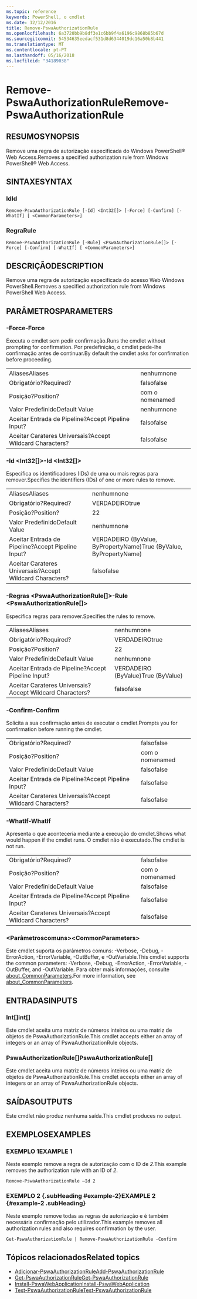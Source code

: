 ```yaml
---
ms.topic: reference
keywords: PowerShell, o cmdlet
ms.date: 12/12/2016
title: Remove-PswaAuthorizationRule
ms.openlocfilehash: 6a3720bb9b8df3e1c6bb9f4a6196c9868b85b67d
ms.sourcegitcommit: 54534635eedacf531d8d6344019dc16a50b8b441
ms.translationtype: MT
ms.contentlocale: pt-PT
ms.lasthandoff: 05/16/2018
ms.locfileid: "34189038"
---
```

# <a name="remove-pswaauthorizationrule"></a><span data-ttu-id="019bc-103">Remove-PswaAuthorizationRule</span><span class="sxs-lookup"><span data-stu-id="019bc-103">Remove-PswaAuthorizationRule</span></span>

## <a name="synopsis"></a><span data-ttu-id="019bc-104">RESUMO</span><span class="sxs-lookup"><span data-stu-id="019bc-104">SYNOPSIS</span></span>

<span data-ttu-id="019bc-105">Remove uma regra de autorização especificada do Windows PowerShell® Web Access.</span><span class="sxs-lookup"><span data-stu-id="019bc-105">Removes a specified authorization rule from Windows PowerShell® Web Access.</span></span>

## <a name="syntax"></a><span data-ttu-id="019bc-106">SINTAXE</span><span class="sxs-lookup"><span data-stu-id="019bc-106">SYNTAX</span></span>

### <a name="id"></a><span data-ttu-id="019bc-107">Id</span><span class="sxs-lookup"><span data-stu-id="019bc-107">Id</span></span>
```
Remove-PswaAuthorizationRule [-Id] <Int32[]> [-Force] [-Confirm] [-WhatIf] [ <CommonParameters>]
```

### <a name="rule"></a><span data-ttu-id="019bc-108">Regra</span><span class="sxs-lookup"><span data-stu-id="019bc-108">Rule</span></span>
```
Remove-PswaAuthorizationRule [-Rule] <PswaAuthorizationRule[]> [-Force] [-Confirm] [-WhatIf] [ <CommonParameters>]
```

## <a name="description"></a><span data-ttu-id="019bc-109">DESCRIÇÃO</span><span class="sxs-lookup"><span data-stu-id="019bc-109">DESCRIPTION</span></span>

<span data-ttu-id="019bc-110">Remove uma regra de autorização especificada do acesso Web Windows PowerShell.</span><span class="sxs-lookup"><span data-stu-id="019bc-110">Removes a specified authorization rule from Windows PowerShell Web Access.</span></span>

## <a name="parameters"></a><span data-ttu-id="019bc-111">PARÂMETROS</span><span class="sxs-lookup"><span data-stu-id="019bc-111">PARAMETERS</span></span>

### <a name="-force"></a><span data-ttu-id="019bc-112">-Force</span><span class="sxs-lookup"><span data-stu-id="019bc-112">-Force</span></span>

<span data-ttu-id="019bc-113">Executa o cmdlet sem pedir confirmação.</span><span class="sxs-lookup"><span data-stu-id="019bc-113">Runs the cmdlet without prompting for confirmation.</span></span> <span data-ttu-id="019bc-114">Por predefinição, o cmdlet pede-lhe confirmação antes de continuar.</span><span class="sxs-lookup"><span data-stu-id="019bc-114">By default the cmdlet asks for confirmation before proceeding.</span></span>

|||
|-|-|
| <span data-ttu-id="019bc-115">Aliases</span><span class="sxs-lookup"><span data-stu-id="019bc-115">Aliases</span></span>                              | <span data-ttu-id="019bc-116">nenhum</span><span class="sxs-lookup"><span data-stu-id="019bc-116">none</span></span>                                 |
| <span data-ttu-id="019bc-117">Obrigatório?</span><span class="sxs-lookup"><span data-stu-id="019bc-117">Required?</span></span>                            | <span data-ttu-id="019bc-118">falso</span><span class="sxs-lookup"><span data-stu-id="019bc-118">false</span></span>                                |
| <span data-ttu-id="019bc-119">Posição?</span><span class="sxs-lookup"><span data-stu-id="019bc-119">Position?</span></span>                            | <span data-ttu-id="019bc-120">com o nome</span><span class="sxs-lookup"><span data-stu-id="019bc-120">named</span></span>                                |
| <span data-ttu-id="019bc-121">Valor Predefinido</span><span class="sxs-lookup"><span data-stu-id="019bc-121">Default Value</span></span>                        | <span data-ttu-id="019bc-122">nenhum</span><span class="sxs-lookup"><span data-stu-id="019bc-122">none</span></span>                                 |
| <span data-ttu-id="019bc-123">Aceitar Entrada de Pipeline?</span><span class="sxs-lookup"><span data-stu-id="019bc-123">Accept Pipeline Input?</span></span>               | <span data-ttu-id="019bc-124">falso</span><span class="sxs-lookup"><span data-stu-id="019bc-124">false</span></span>                                |
| <span data-ttu-id="019bc-125">Aceitar Carateres Universais?</span><span class="sxs-lookup"><span data-stu-id="019bc-125">Accept Wildcard Characters?</span></span>          | <span data-ttu-id="019bc-126">falso</span><span class="sxs-lookup"><span data-stu-id="019bc-126">false</span></span>                                |

### <a name="-id-ltint32gt"></a><span data-ttu-id="019bc-127">-Id &lt;Int32\[\]&gt;</span><span class="sxs-lookup"><span data-stu-id="019bc-127">-Id &lt;Int32\[\]&gt;</span></span>

<span data-ttu-id="019bc-128">Especifica os identificadores (IDs) de uma ou mais regras para remover.</span><span class="sxs-lookup"><span data-stu-id="019bc-128">Specifies the identifiers (IDs) of one or more rules to remove.</span></span>

|||
|-|-|
| <span data-ttu-id="019bc-129">Aliases</span><span class="sxs-lookup"><span data-stu-id="019bc-129">Aliases</span></span>                              | <span data-ttu-id="019bc-130">nenhum</span><span class="sxs-lookup"><span data-stu-id="019bc-130">none</span></span>                                 |
| <span data-ttu-id="019bc-131">Obrigatório?</span><span class="sxs-lookup"><span data-stu-id="019bc-131">Required?</span></span>                            | <span data-ttu-id="019bc-132">VERDADEIRO</span><span class="sxs-lookup"><span data-stu-id="019bc-132">true</span></span>                                 |
| <span data-ttu-id="019bc-133">Posição?</span><span class="sxs-lookup"><span data-stu-id="019bc-133">Position?</span></span>                            | <span data-ttu-id="019bc-134">2</span><span class="sxs-lookup"><span data-stu-id="019bc-134">2</span></span>                                    |
| <span data-ttu-id="019bc-135">Valor Predefinido</span><span class="sxs-lookup"><span data-stu-id="019bc-135">Default Value</span></span>                        | <span data-ttu-id="019bc-136">nenhum</span><span class="sxs-lookup"><span data-stu-id="019bc-136">none</span></span>                                 |
| <span data-ttu-id="019bc-137">Aceitar Entrada de Pipeline?</span><span class="sxs-lookup"><span data-stu-id="019bc-137">Accept Pipeline Input?</span></span>               | <span data-ttu-id="019bc-138">VERDADEIRO (ByValue, ByPropertyName)</span><span class="sxs-lookup"><span data-stu-id="019bc-138">True (ByValue, ByPropertyName)</span></span>       |
| <span data-ttu-id="019bc-139">Aceitar Carateres Universais?</span><span class="sxs-lookup"><span data-stu-id="019bc-139">Accept Wildcard Characters?</span></span>          | <span data-ttu-id="019bc-140">falso</span><span class="sxs-lookup"><span data-stu-id="019bc-140">false</span></span>                                |

### <a name="-rule-ltpswaauthorizationrulegt"></a><span data-ttu-id="019bc-141">-Regras &lt;PswaAuthorizationRule\[\]&gt;</span><span class="sxs-lookup"><span data-stu-id="019bc-141">-Rule &lt;PswaAuthorizationRule\[\]&gt;</span></span>

<span data-ttu-id="019bc-142">Especifica regras para remover.</span><span class="sxs-lookup"><span data-stu-id="019bc-142">Specifies the rules to remove.</span></span>

|||
|-|-|
| <span data-ttu-id="019bc-143">Aliases</span><span class="sxs-lookup"><span data-stu-id="019bc-143">Aliases</span></span>                              | <span data-ttu-id="019bc-144">nenhum</span><span class="sxs-lookup"><span data-stu-id="019bc-144">none</span></span>                                 |
| <span data-ttu-id="019bc-145">Obrigatório?</span><span class="sxs-lookup"><span data-stu-id="019bc-145">Required?</span></span>                            | <span data-ttu-id="019bc-146">VERDADEIRO</span><span class="sxs-lookup"><span data-stu-id="019bc-146">true</span></span>                                 |
| <span data-ttu-id="019bc-147">Posição?</span><span class="sxs-lookup"><span data-stu-id="019bc-147">Position?</span></span>                            | <span data-ttu-id="019bc-148">2</span><span class="sxs-lookup"><span data-stu-id="019bc-148">2</span></span>                                    |
| <span data-ttu-id="019bc-149">Valor Predefinido</span><span class="sxs-lookup"><span data-stu-id="019bc-149">Default Value</span></span>                        | <span data-ttu-id="019bc-150">nenhum</span><span class="sxs-lookup"><span data-stu-id="019bc-150">none</span></span>                                 |
| <span data-ttu-id="019bc-151">Aceitar Entrada de Pipeline?</span><span class="sxs-lookup"><span data-stu-id="019bc-151">Accept Pipeline Input?</span></span>               | <span data-ttu-id="019bc-152">VERDADEIRO (ByValue)</span><span class="sxs-lookup"><span data-stu-id="019bc-152">True (ByValue)</span></span>                       |
| <span data-ttu-id="019bc-153">Aceitar Carateres Universais?</span><span class="sxs-lookup"><span data-stu-id="019bc-153">Accept Wildcard Characters?</span></span>          | <span data-ttu-id="019bc-154">falso</span><span class="sxs-lookup"><span data-stu-id="019bc-154">false</span></span>                                |

### <a name="-confirm"></a><span data-ttu-id="019bc-155">-Confirm</span><span class="sxs-lookup"><span data-stu-id="019bc-155">-Confirm</span></span>

<span data-ttu-id="019bc-156">Solicita a sua confirmação antes de executar o cmdlet.</span><span class="sxs-lookup"><span data-stu-id="019bc-156">Prompts you for confirmation before running the cmdlet.</span></span>

|||
|-|-|
| <span data-ttu-id="019bc-157">Obrigatório?</span><span class="sxs-lookup"><span data-stu-id="019bc-157">Required?</span></span>                            | <span data-ttu-id="019bc-158">falso</span><span class="sxs-lookup"><span data-stu-id="019bc-158">false</span></span>                                |
| <span data-ttu-id="019bc-159">Posição?</span><span class="sxs-lookup"><span data-stu-id="019bc-159">Position?</span></span>                            | <span data-ttu-id="019bc-160">com o nome</span><span class="sxs-lookup"><span data-stu-id="019bc-160">named</span></span>                                |
| <span data-ttu-id="019bc-161">Valor Predefinido</span><span class="sxs-lookup"><span data-stu-id="019bc-161">Default Value</span></span>                        | <span data-ttu-id="019bc-162">falso</span><span class="sxs-lookup"><span data-stu-id="019bc-162">false</span></span>                                |
| <span data-ttu-id="019bc-163">Aceitar Entrada de Pipeline?</span><span class="sxs-lookup"><span data-stu-id="019bc-163">Accept Pipeline Input?</span></span>               | <span data-ttu-id="019bc-164">falso</span><span class="sxs-lookup"><span data-stu-id="019bc-164">false</span></span>                                |
| <span data-ttu-id="019bc-165">Aceitar Carateres Universais?</span><span class="sxs-lookup"><span data-stu-id="019bc-165">Accept Wildcard Characters?</span></span>          | <span data-ttu-id="019bc-166">falso</span><span class="sxs-lookup"><span data-stu-id="019bc-166">false</span></span>                                |

### <a name="-whatif"></a><span data-ttu-id="019bc-167">-WhatIf</span><span class="sxs-lookup"><span data-stu-id="019bc-167">-WhatIf</span></span>

<span data-ttu-id="019bc-168">Apresenta o que aconteceria mediante a execução do cmdlet.</span><span class="sxs-lookup"><span data-stu-id="019bc-168">Shows what would happen if the cmdlet runs.</span></span> <span data-ttu-id="019bc-169">O cmdlet não é executado.</span><span class="sxs-lookup"><span data-stu-id="019bc-169">The cmdlet is not run.</span></span>

|||
|-|-|
| <span data-ttu-id="019bc-170">Obrigatório?</span><span class="sxs-lookup"><span data-stu-id="019bc-170">Required?</span></span>                            | <span data-ttu-id="019bc-171">falso</span><span class="sxs-lookup"><span data-stu-id="019bc-171">false</span></span>                                |
| <span data-ttu-id="019bc-172">Posição?</span><span class="sxs-lookup"><span data-stu-id="019bc-172">Position?</span></span>                            | <span data-ttu-id="019bc-173">com o nome</span><span class="sxs-lookup"><span data-stu-id="019bc-173">named</span></span>                                |
| <span data-ttu-id="019bc-174">Valor Predefinido</span><span class="sxs-lookup"><span data-stu-id="019bc-174">Default Value</span></span>                        | <span data-ttu-id="019bc-175">falso</span><span class="sxs-lookup"><span data-stu-id="019bc-175">false</span></span>                                |
| <span data-ttu-id="019bc-176">Aceitar Entrada de Pipeline?</span><span class="sxs-lookup"><span data-stu-id="019bc-176">Accept Pipeline Input?</span></span>               | <span data-ttu-id="019bc-177">falso</span><span class="sxs-lookup"><span data-stu-id="019bc-177">false</span></span>                                |
| <span data-ttu-id="019bc-178">Aceitar Carateres Universais?</span><span class="sxs-lookup"><span data-stu-id="019bc-178">Accept Wildcard Characters?</span></span>          | <span data-ttu-id="019bc-179">falso</span><span class="sxs-lookup"><span data-stu-id="019bc-179">false</span></span>                                |

### <a name="ltcommonparametersgt"></a><span data-ttu-id="019bc-180">&lt;Parâmetroscomuns&gt;</span><span class="sxs-lookup"><span data-stu-id="019bc-180">&lt;CommonParameters&gt;</span></span>

<span data-ttu-id="019bc-181">Este cmdlet suporta os parâmetros comuns: -Verbose, -Debug, -ErrorAction, -ErrorVariable, -OutBuffer, e -OutVariable.</span><span class="sxs-lookup"><span data-stu-id="019bc-181">This cmdlet supports the common parameters: -Verbose, -Debug, -ErrorAction, -ErrorVariable, -OutBuffer, and -OutVariable.</span></span>
<span data-ttu-id="019bc-182">Para obter mais informações, consulte [about_CommonParameters](http://go.microsoft.com/fwlink/p/?LinkID=113216).</span><span class="sxs-lookup"><span data-stu-id="019bc-182">For more information, see [about_CommonParameters](http://go.microsoft.com/fwlink/p/?LinkID=113216).</span></span>

## <a name="inputs"></a><span data-ttu-id="019bc-183">ENTRADAS</span><span class="sxs-lookup"><span data-stu-id="019bc-183">INPUTS</span></span>

### <a name="int"></a><span data-ttu-id="019bc-184">Int\[\]</span><span class="sxs-lookup"><span data-stu-id="019bc-184">int\[\]</span></span>

<span data-ttu-id="019bc-185">Este cmdlet aceita uma matriz de números inteiros ou uma matriz de objetos de PswaAuthorizationRule.</span><span class="sxs-lookup"><span data-stu-id="019bc-185">This cmdlet accepts either an array of integers or an array of PswaAuthorizationRule objects.</span></span>

### <a name="pswaauthorizationrule"></a><span data-ttu-id="019bc-186">PswaAuthorizationRule\[\]</span><span class="sxs-lookup"><span data-stu-id="019bc-186">PswaAuthorizationRule\[\]</span></span>

<span data-ttu-id="019bc-187">Este cmdlet aceita uma matriz de números inteiros ou uma matriz de objetos de PswaAuthorizationRule.</span><span class="sxs-lookup"><span data-stu-id="019bc-187">This cmdlet accepts either an array of integers or an array of PswaAuthorizationRule objects.</span></span>

## <a name="outputs"></a><span data-ttu-id="019bc-188">SAÍDAS</span><span class="sxs-lookup"><span data-stu-id="019bc-188">OUTPUTS</span></span>

<span data-ttu-id="019bc-189">Este cmdlet não produz nenhuma saída.</span><span class="sxs-lookup"><span data-stu-id="019bc-189">This cmdlet produces no output.</span></span>

## <a name="examples"></a><span data-ttu-id="019bc-190">EXEMPLOS</span><span class="sxs-lookup"><span data-stu-id="019bc-190">EXAMPLES</span></span>

### <a name="example-1"></a><span data-ttu-id="019bc-191">EXEMPLO 1</span><span class="sxs-lookup"><span data-stu-id="019bc-191">EXAMPLE 1</span></span>

<span data-ttu-id="019bc-192">Neste exemplo remove a regra de autorização com o ID de *2*.</span><span class="sxs-lookup"><span data-stu-id="019bc-192">This example removes the authorization rule with an ID of *2*.</span></span>

```
Remove-PswaAuthorizationRule –Id 2
```

### <a name="example-2-example-2-subheading"></a><span data-ttu-id="019bc-193">EXEMPLO 2 {.subHeading #example-2}</span><span class="sxs-lookup"><span data-stu-id="019bc-193">EXAMPLE 2 {#example-2 .subHeading}</span></span>

<span data-ttu-id="019bc-194">Neste exemplo remove todas as regras de autorização e é também necessária confirmação pelo utilizador.</span><span class="sxs-lookup"><span data-stu-id="019bc-194">This example removes all authorization rules and also requires confirmation by the user.</span></span>

```
Get-PswaAuthorizationRule | Remove-PswaAuthorizationRule -Confirm
```

## <a name="related-topics"></a><span data-ttu-id="019bc-195">Tópicos relacionados</span><span class="sxs-lookup"><span data-stu-id="019bc-195">Related topics</span></span>

- [<span data-ttu-id="019bc-196">Adicionar-PswaAuthorizationRule</span><span class="sxs-lookup"><span data-stu-id="019bc-196">Add-PswaAuthorizationRule</span></span>](add-pswaauthorizationrule.md)
- [<span data-ttu-id="019bc-197">Get-PswaAuthorizationRule</span><span class="sxs-lookup"><span data-stu-id="019bc-197">Get-PswaAuthorizationRule</span></span>](get-pswaauthorizationrule.md)
- [<span data-ttu-id="019bc-198">Install-PswaWebApplication</span><span class="sxs-lookup"><span data-stu-id="019bc-198">Install-PswaWebApplication</span></span>](install-pswawebapplication.md)
- [<span data-ttu-id="019bc-199">Test-PswaAuthorizationRule</span><span class="sxs-lookup"><span data-stu-id="019bc-199">Test-PswaAuthorizationRule</span></span>](test-pswaauthorizationrule.md)